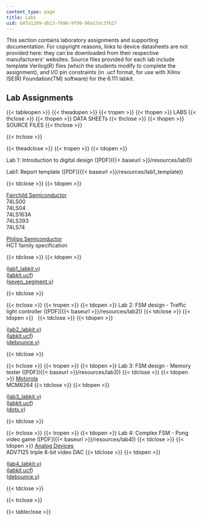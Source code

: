 ```yaml
---
content_type: page
title: Labs
uid: b07a1209-db13-f696-9f99-98a17dc3f627
---
```


This section contains laboratory assignments and supporting documentation. For copyright reasons, links to device datasheets are not provided here: they can be downloaded from their respective manufacturers' websites. Source files provided for each lab include template Verilog(R) files (which the students modify to complete the assignment), and I/O pin constraints (in .ucf format, for use with Xilinx ISE(R) Foundation(TM) software) for the 6.111 labkit.

Lab Assignments
---------------

{{< tableopen >}}
{{< theadopen >}}
{{< tropen >}}
{{< thopen >}}
LABS
{{< thclose >}}
{{< thopen >}}
DATA SHEETs
{{< thclose >}}
{{< thopen >}}
SOURCE FILES
{{< thclose >}}

{{< trclose >}}

{{< theadclose >}}
{{< tropen >}}
{{< tdopen >}}


Lab 1: Introduction to digital design ([PDF]({{< baseurl >}}/resources/lab1))

Lab1: Report template ([PDF]({{< baseurl >}}/resources/lab1_template))


{{< tdclose >}}
{{< tdopen >}}


[Fairchild Semiconductor](http://www.fairchildsemi.com/)  
74LS00  
74LS04  
74LS163A  
74LS393  
74LS74

[Philips Semiconductor](https://www.mouser.com/manufacturer/philips-semiconductors/?gclid=Cj0KCQjwsZKJBhC0ARIsAJ96n3UpfI0N8WW8IW6dlFKRG2SgtaRG8CpynKsI0NiCIfNDuebb096JuaUaAmbzEALw_wcB)  
HCT family specification


{{< tdclose >}}
{{< tdopen >}}


([lab1\_labkit.v](/courses/electrical-engineering-and-computer-science/6-111-introductory-digital-systems-laboratory-spring-2006/labs/lab1_labkit.v))  
([labkit.ucf](/courses/electrical-engineering-and-computer-science/6-111-introductory-digital-systems-laboratory-spring-2006/labs/labkit.ucf))  
([seven\_segment.v](/courses/electrical-engineering-and-computer-science/6-111-introductory-digital-systems-laboratory-spring-2006/labs/seven_segment.v))


{{< tdclose >}}

{{< trclose >}}
{{< tropen >}}
{{< tdopen >}}
Lab 2: FSM design - Traffic light controller ([PDF]({{< baseurl >}}/resources/lab2))
{{< tdclose >}}
{{< tdopen >}}
 
{{< tdclose >}}
{{< tdopen >}}


([lab2\_labkit.v](/courses/electrical-engineering-and-computer-science/6-111-introductory-digital-systems-laboratory-spring-2006/labs/lab2_labkit.v))  
([labkit.ucf](/courses/electrical-engineering-and-computer-science/6-111-introductory-digital-systems-laboratory-spring-2006/labs/labkit.ucf))  
([debounce.v](/courses/electrical-engineering-and-computer-science/6-111-introductory-digital-systems-laboratory-spring-2006/labs/debounce.v))


{{< tdclose >}}

{{< trclose >}}
{{< tropen >}}
{{< tdopen >}}
Lab 3: FSM design - Memory tester ([PDF]({{< baseurl >}}/resources/lab3))
{{< tdclose >}}
{{< tdopen >}}
[Motorola](http://www.motorola.com/)  
MCM6264
{{< tdclose >}}
{{< tdopen >}}


([lab3\_labkit.v](/courses/electrical-engineering-and-computer-science/6-111-introductory-digital-systems-laboratory-spring-2006/labs/lab3_labkit.v))  
([labkit.ucf](/courses/electrical-engineering-and-computer-science/6-111-introductory-digital-systems-laboratory-spring-2006/labs/labkit.ucf))  
([dots.v](/courses/electrical-engineering-and-computer-science/6-111-introductory-digital-systems-laboratory-spring-2006/labs/dots.v))


{{< tdclose >}}

{{< trclose >}}
{{< tropen >}}
{{< tdopen >}}
Lab 4: Complex FSM - Pong video game ([PDF]({{< baseurl >}}/resources/lab4))
{{< tdclose >}}
{{< tdopen >}}
[Analog Devices](http://www.analog.com/)  
ADV7125 triple 8-bit video DAC
{{< tdclose >}}
{{< tdopen >}}


([lab4\_labkit.v](/courses/electrical-engineering-and-computer-science/6-111-introductory-digital-systems-laboratory-spring-2006/labs/lab4_labkit.v))  
([labkit.ucf](/courses/electrical-engineering-and-computer-science/6-111-introductory-digital-systems-laboratory-spring-2006/labs/labkit.ucf))  
([debounce.v](/courses/electrical-engineering-and-computer-science/6-111-introductory-digital-systems-laboratory-spring-2006/labs/debounce.v))


{{< tdclose >}}

{{< trclose >}}

{{< tableclose >}}
